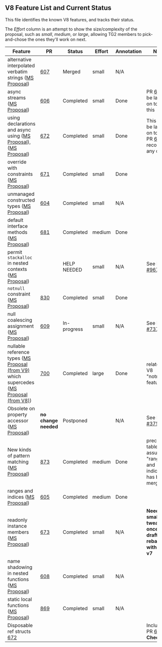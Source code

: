 ## V8 Feature List and Current Status

This file identifies the known V8 features, and tracks their status.

The *Effort* column is an attempt to show the size/complexity of the proposal, such as *small*, *medium*, or *large*, allowing TG2 members to pick-and-chose the ones they'll work on next.

Feature | PR | Status | Effort | Annotation | Notes
------- | -- | ------ | ------ | ---------- | ------
alternative interpolated verbatim strings ([MS Proposal](https://github.com/dotnet/csharplang/blob/main/proposals/csharp-8.0/alternative-interpolated-verbatim.md)) | [607](https://github.com/dotnet/csharpstandard/pull/607) | Merged | small | N/A |
async streams ([MS Proposal](https://github.com/dotnet/csharplang/blob/main/proposals/csharp-8.0/async-streams.md)) | [606](https://github.com/dotnet/csharpstandard/pull/606) | Completed | small | Done | PR [672](https://github.com/dotnet/csharpstandard/pull/672) will be layered on top of this
using declarations and async using ([MS Proposal](https://github.com/dotnet/csharplang/blob/main/proposals/csharp-8.0/using.md)), ([MS Proposal](https://github.com/dotnet/csharplang/blob/main/proposals/csharp-8.0/async-using.md)) | [672](https://github.com/dotnet/csharpstandard/pull/672) | Completed | small |  Done | This PR will be layered on top of PR [606](https://github.com/dotnet/csharpstandard/pull/606); reconcile any overlap
override with constraints ([MS Proposal](https://github.com/dotnet/csharplang/blob/main/proposals/csharp-8.0/constraints-in-overrides.md)) | [671](https://github.com/dotnet/csharpstandard/pull/671) | Completed | small |  Done |
unmanaged constructed types ([MS Proposal](https://github.com/dotnet/csharplang/blob/main/proposals/csharp-8.0/constructed-unmanaged.md)) | [604](https://github.com/dotnet/csharpstandard/pull/604) | Completed | small | N/A |
default interface methods ([MS Proposal](https://github.com/dotnet/csharplang/blob/main/proposals/csharp-8.0/default-interface-methods.md)) | [681](https://github.com/dotnet/csharpstandard/pull/681) | Completed | medium |  Done |
permit `stackalloc` in nested contexts ([MS Proposal](https://github.com/dotnet/csharplang/blob/main/proposals/csharp-8.0/nested-stackalloc.md)) |  | HELP NEEDED | small | N/A | See Issue [#967](https://github.com/dotnet/csharpstandard/issues/967)
`notnull` constraint ([MS Proposal](https://github.com/dotnet/csharplang/blob/main/proposals/csharp-8.0/notnull-constraint.md)) | [830](https://github.com/dotnet/csharpstandard/pull/830) | Completed | small |  Done | 
null coalescing assignment ([MS Proposal](https://github.com/dotnet/csharplang/blob/main/proposals/csharp-8.0/null-coalescing-assignment.md)) | [609](https://github.com/dotnet/csharpstandard/pull/609) | In-progress | small |  N/A | See Issue [#737](https://github.com/dotnet/csharpstandard/issues/737)
nullable reference types ([MS Proposal (from V9)](https://github.com/dotnet/csharplang/blob/main/proposals/csharp-9.0/nullable-reference-types-specification.md) which supercedes ([MS Proposal (from V8)](https://github.com/dotnet/csharplang/blob/main/proposals/csharp-8.0/nullable-reference-types.md)) |[700](https://github.com/dotnet/csharpstandard/pull/700) | Completed | large  | Done | related to V8 "notnull" feature 
Obsolete on property accessor ([MS Proposal](https://github.com/dotnet/csharplang/blob/main/proposals/csharp-8.0/obsolete-accessor.md)) | **no change needed** | Postponed | | N/A | See Issue [#375](https://github.com/dotnet/csharpstandard/issues/375)
New kinds of pattern matching ([MS Proposal](https://github.com/dotnet/csharplang/blob/main/proposals/csharp-8.0/patterns.md)) | [873](https://github.com/dotnet/csharpstandard/pull/873) | Completed | medium | Done | precedence table assumes "ranges and indices" has been merged
ranges and indices ([MS Proposal](https://github.com/dotnet/csharplang/blob/main/proposals/csharp-8.0/ranges.md)) | [605](https://github.com/dotnet/csharpstandard/pull/605) | Completed | medium | Done |
readonly instance members ([MS Proposal](https://github.com/dotnet/csharplang/blob/main/proposals/csharp-8.0/readonly-instance-members.md)) | [673](https://github.com/dotnet/csharpstandard/pull/673) | Completed | small | N/A  | **Needs a small tweak once draft-v8 rebased with draft-v7**
name shadowing in nested functions ([MS Proposal](https://github.com/dotnet/csharplang/blob/main/proposals/csharp-8.0/shadowing-in-nested-functions.md)) | [608](https://github.com/dotnet/csharpstandard/pull/608) | Completed | small | N/A  |
static local functions ([MS Proposal](https://github.com/dotnet/csharplang/blob/main/proposals/csharp-8.0/static-local-functions.md)) | [869](https://github.com/dotnet/csharpstandard/pull/869)| Completed | small | N/A | 
Disposable ref structs [672](https://github.com/dotnet/csharpstandard/pull/672) | | | | | Included in PR [606](https://github.com/dotnet/csharpstandard/pull/606) **Check this**
